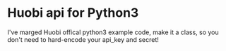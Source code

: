 # Huobi api for Python3

I've marged Huobi offical python3 example code, make it a class, so you don't need to hard-encode your api_key and secret!